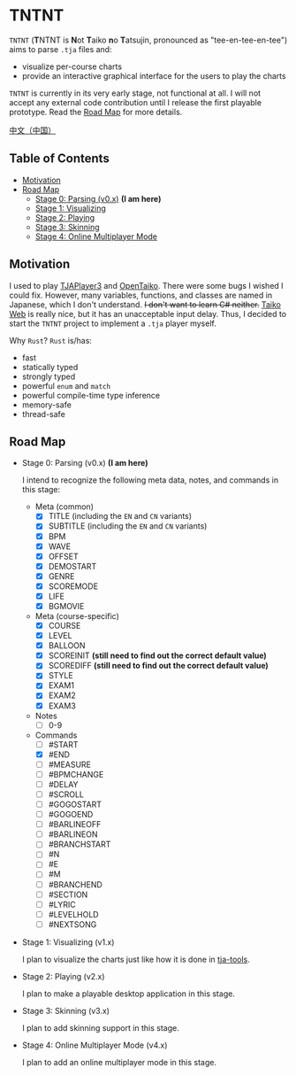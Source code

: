 # TNTNT 

`TNTNT` (**T**NTNT is **N**ot **T**aiko **n**o **T**atsujin, pronounced as "tee-en-tee-en-tee") aims to parse `.tja` files and:
- visualize per-course charts
- provide an interactive graphical interface for the users to play the charts

`TNTNT` is currently in its very early stage, not functional at all. I will not accept any external code contribution until I release the first playable prototype. Read the [Road Map](#road-map) for more details.

[中文（中国）](README.md)

## Table of Contents

- [Motivation](#motivation)
- [Road Map](#road-map)
    - [Stage 0: Parsing (v0.x)](#stage-0) **(I am here)**
    - [Stage 1: Visualizing](#stage-1)
    - [Stage 2: Playing](#stage-2)
    - [Stage 3: Skinning](#stage-3)
    - [Stage 4: Online Multiplayer Mode](#stage-4)

## Motivation

I used to play [TJAPlayer3](https://github.com/twopointzero/TJAPlayer3) and [OpenTaiko](https://github.com/0auBSQ/OpenTaiko). There were some bugs I wished I could fix. However, many variables, functions, and classes are named in Japanese, which I don't understand. ~~I don't want to learn C# neither.~~ [Taiko Web](https://github.com/bui/taiko-web) is really nice, but it has an unacceptable input delay. Thus, I decided to start the `TNTNT` project to implement a `.tja` player myself.

Why `Rust`? `Rust` is/has:
- fast
- statically typed
- strongly typed
- powerful `enum` and `match`
- powerful compile-time type inference
- memory-safe
- thread-safe

## Road Map

- <span id="stage-0">Stage 0: Parsing (v0.x)</span> **(I am here)**

    I intend to recognize the following meta data, notes, and commands in this stage:
    - Meta (common)
        - [x] TITLE (including the `EN` and `CN` variants)
        - [x] SUBTITLE (including the `EN` and `CN` variants)
        - [x] BPM
        - [x] WAVE
        - [x] OFFSET
        - [x] DEMOSTART
        - [x] GENRE
        - [x] SCOREMODE
        - [x] LIFE
        - [x] BGMOVIE
    - Meta (course-specific)
        - [x] COURSE
        - [x] LEVEL
        - [x] BALLOON
        - [x] SCOREINIT **(still need to find out the correct default value)**
        - [x] SCOREDIFF **(still need to find out the correct default value)**
        - [x] STYLE
        - [x] EXAM1
        - [x] EXAM2
        - [x] EXAM3
    - Notes
        - [ ] 0-9
    - Commands
        - [ ] #START
        - [x] #END
        - [ ] #MEASURE
        - [ ] #BPMCHANGE
        - [ ] #DELAY
        - [ ] #SCROLL
        - [ ] #GOGOSTART
        - [ ] #GOGOEND
        - [ ] #BARLINEOFF
        - [ ] #BARLINEON
        - [ ] #BRANCHSTART
        - [ ] #N
        - [ ] #E
        - [ ] #M
        - [ ] #BRANCHEND
        - [ ] #SECTION
        - [ ] #LYRIC
        - [ ] #LEVELHOLD
        - [ ] #NEXTSONG

- <span id="stage-1">Stage 1: Visualizing (v1.x)</span>

    I plan to visualize the charts just like how it is done in [tja-tools](https://github.com/WHMHammer/tja-tools).

- <span id="stage-2">Stage 2: Playing (v2.x)</span>

    I plan to make a playable desktop application in this stage.

- <span id="stage-3">Stage 3: Skinning (v3.x)</span>

    I plan to add skinning support in this stage.

- <span id="stage-4">Stage 4: Online Multiplayer Mode (v4.x)</span>

    I plan to add an online multiplayer mode in this stage.
